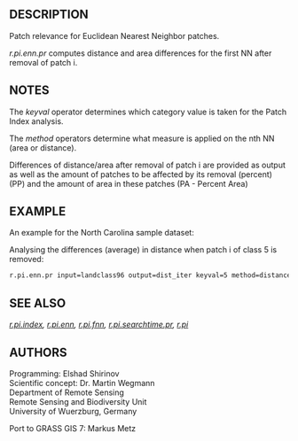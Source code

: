 ## DESCRIPTION

Patch relevance for Euclidean Nearest Neighbor patches.

*r.pi.enn.pr* computes distance and area differences for the first NN
after removal of patch i.

## NOTES

The *keyval* operator determines which category value is taken for the
Patch Index analysis.

The *method* operators determine what measure is applied on the nth NN
(area or distance).

Differences of distance/area after removal of patch i are provided as
output as well as the amount of patches to be affected by its removal
(percent) (PP) and the amount of area in these patches (PA - Percent
Area)

## EXAMPLE

An example for the North Carolina sample dataset:

Analysing the differences (average) in distance when patch i of class 5
is removed:

```sh
r.pi.enn.pr input=landclass96 output=dist_iter keyval=5 method=distance statmethod=average
```

## SEE ALSO

*[r.pi.index](r.pi.index.md), [r.pi.enn](r.pi.enn.md),
[r.pi.fnn](r.pi.fnn.md), [r.pi.searchtime.pr](r.pi.searchtime.pr.md),
[r.pi](r.pi.md)*

## AUTHORS

Programming: Elshad Shirinov  
Scientific concept: Dr. Martin Wegmann  
Department of Remote Sensing  
Remote Sensing and Biodiversity Unit  
University of Wuerzburg, Germany

Port to GRASS GIS 7: Markus Metz
